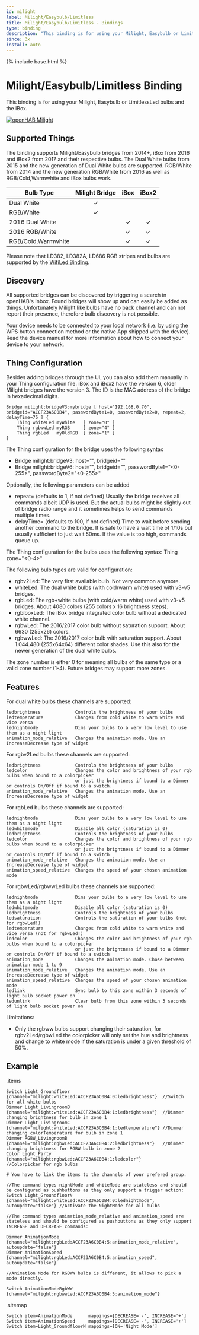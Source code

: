```yaml
---
id: milight
label: Milight/Easybulb/Limitless
title: Milight/Easybulb/Limitless - Bindings
type: binding
description: "This binding is for using your Milight, Easybulb or LimitlessLed bulbs and the iBox."
since: 3x
install: auto
---
```


<!-- Attention authors: Do not edit directly. Please add your changes to the appropriate source repository -->

{% include base.html %}

# Milight/Easybulb/Limitless Binding

This binding is for using your Milight, Easybulb or LimitlessLed bulbs and the iBox.

[![openHAB Milight](https://img.youtube.com/vi/zNe9AkQbfmc/0.jpg)](https://www.youtube.com/watch?v=zNe9AkQbfmc)

## Supported Things

The binding supports Milight/Easybulb bridges from 2014+, iBox from 2016 and iBox2 from 2017 and their respective bulbs.
The Dual White bulbs from 2015 and the new generation of Dual White bulbs are supported.
RGB/White from 2014 and the new generation RGB/White from 2016 as well as RGB/Cold,Warmwhite and iBox bulbs work.

| Bulb Type          | Milight Bridge | iBox  | iBox2 |
|--------------------|:--------------:|:-----:|:-----:|
| Dual White         |       ✓        |       |       |
| RGB/White          |       ✓        |       |       |
| 2016 Dual White    |                |   ✓   |   ✓   |
| 2016 RGB/White     |                |   ✓   |   ✓   |
| RGB/Cold,Warmwhite |                |   ✓   |   ✓   |

Please note that LD382, LD382A, LD686 RGB stripes and bulbs are supported by the
[WifiLed Binding](https://www.openhab.org/addons/bindings/wifiled/).

## Discovery

All supported bridges can be discovered by triggering a search in openHAB's Inbox.
Found bridges will show up and can easily be added as things.
Unfortunately Milight like bulbs have no back channel and can not report their presence, therefore
bulb discovery is not possible.

Your device needs to be connected to your local network (i.e. by using the WPS button connection method or the native App shipped with the device).
Read the device manual for more information about how to connect your device to your network.

## Thing Configuration

Besides adding bridges through the UI, you can also add them manually in your Thing
configuration file.
iBox and iBox2 have the version 6, older Milight bridges have the version 3.
The ID is the MAC address of the bridge in hexadecimal digits.

    Bridge milight:bridgeV3:mybridge [ host="192.168.0.70", bridgeid="ACCF23A6C0B4", passwordByte1=0, passwordByte2=0, repeat=2, delayTime=75 ] {
        Thing whiteLed myWhite   [ zone="0" ]
        Thing rgbwwLed myRGB     [ zone="4" ]
        Thing rgbLed   myOldRGB  [ zone="1" ]
    }

The Thing configuration for the bridge uses the following syntax

* Bridge milight:bridgeV3:<any name> host="<IP-Address of bridge>", bridgeid="<mac>"
* Bridge milight:bridgeV6:<any name> host="<IP-Address of bridge>", bridgeid="<mac>", passwordByte1="<0-255>", passwordByte2="<0-255>"
    
Optionally, the following parameters can be added

* repeat=<integer> (defaults to 1, if not defined)
  Usually the bridge receives all commands albeit UDP is used. But the actual bulbs might be slightly out of bridge radio range and it sometimes helps to send commands multiple times.
* delayTime=<integer for ms> (defaults to 100, if not defined)
  Time to wait before sending another command to the bridge. It is safe to have a wait time of 1/10s but usually sufficient to just wait 50ms. If the value is too high, commands queue up.


The Thing configuration for the bulbs uses the following syntax:
Thing <type of bulb> <any name> zone="<0-4>"

The following bulb types are valid for configuration:

*   rgbv2Led:   The very first available bulb. Not very common anymore.
*   whiteLed:   The dual white bulbs (with cold/warm white) used with v3-v5 bridges.
*   rgbLed:     The rgb+white bulbs (with cold/warm white) used with v3-v5 bridges. About 4080 colors (255 colors x 16 brightness steps).
*   rgbiboxLed: The iBox bridge integrated color bulb without a dedicated white channel.
*   rgbwLed:    The 2016/2017 color bulb without saturation support. About 6630 (255x26) colors.
*   rgbwwLed:   The 2016/2017 color bulb with saturation support. About 1.044.480 (255x64x64) different color shades. Use this also for the newer generation of the dual white bulbs.

The zone number is either 0 for meaning all bulbs of the same type or a valid zone number (1-4).
Future bridges may support more zones.

## Features

For dual white bulbs these channels are supported:

    ledbrightness             Controls the brightness of your bulbs
    ledtemperature            Changes from cold white to warm white and vice versa
    lednightmode              Dims your bulbs to a very low level to use them as a night light
    animation_mode_relative   Changes the animation mode. Use an IncreaseDecrease type of widget

For rgbv2Led bulbs these channels are supported:

    ledbrightness             Controls the brightness of your bulbs
    ledcolor                  Changes the color and brightness of your rgb bulbs when bound to a colorpicker
                              or just the brightness if bound to a Dimmer or controls On/Off if bound to a switch.
    animation_mode_relative   Changes the animation mode. Use an IncreaseDecrease type of widget

For rgbLed bulbs these channels are supported:

    lednightmode              Dims your bulbs to a very low level to use them as a night light
    ledwhitemode              Disable all color (saturation is 0)
    ledbrightness             Controls the brightness of your bulbs
    ledcolor                  Changes the color and brightness of your rgb bulbs when bound to a colorpicker
                              or just the brightness if bound to a Dimmer or controls On/Off if bound to a switch
    animation_mode_relative   Changes the animation mode. Use an IncreaseDecrease type of widget
    animation_speed_relative  Changes the speed of your chosen animation mode

For rgbwLed/rgbwwLed bulbs these channels are supported:

    lednightmode              Dims your bulbs to a very low level to use them as a night light
    ledwhitemode              Disable all color (saturation is 0)
    ledbrightness             Controls the brightness of your bulbs
    ledsaturation             Controls the saturation of your bulbs (not for rgbwLed!)
    ledtemperature            Changes from cold white to warm white and vice versa (not for rgbwLed!)
    ledcolor                  Changes the color and brightness of your rgb bulbs when bound to a colorpicker
                              or just the brightness if bound to a Dimmer or controls On/Off if bound to a switch
    animation_mode            Changes the animation mode. Chose between animation mode 1 to 9
    animation_mode_relative   Changes the animation mode. Use an IncreaseDecrease type of widget
    animation_speed_relative  Changes the speed of your chosen animation mode
    ledlink                   Sync bulb to this zone within 3 seconds of light bulb socket power on
    ledunlink                 Clear bulb from this zone within 3 seconds of light bulb socket power on
    
Limitations:

*   Only the rgbww bulbs support changing their saturation, for rgbv2Led/rgbwLed the colorpicker will only set the hue and brightness and change to white mode if the saturation is under a given threshold of 50%.

## Example

.items

```
Switch Light_Groundfloor	{channel="milight:whiteLed:ACCF23A6C0B4:0:ledbrightness"}  //Switch for all white bulbs
Dimmer Light_LivingroomB	{channel="milight:whiteLed:ACCF23A6C0B4:1:ledbrightness"}  //Dimmer changing brightness for bulb in zone 1
Dimmer Light_LivingroomC	{channel="milight:whiteLed:ACCF23A6C0B4:1:ledtemperature"} //Dimmer changing colorTemperature for bulb in zone 1
Dimmer RGBW_LivingroomB		{channel="milight:rgbwLed:ACCF23A6C0B4:2:ledbrightness"}   //Dimmer changing brightness for RGBW bulb in zone 2
Color Light_Party           {channel="milight:rgbwLed:ACCF23A6C0B4:1:ledcolor"}        //Colorpicker for rgb bulbs

# You have to link the items to the channels of your prefered group.

//The command types nightMode and whiteMode are stateless and should be configured as pushbuttons as they only support a trigger action:
Switch Light_GroundfloorN	{channel="milight:whiteLed:ACCF23A6C0B4:0:lednightmode", autoupdate="false"} //Activate the NightMode for all bulbs

//The command types animation_mode_relative and animation_speed are stateless and should be configured as pushbuttons as they only support INCREASE and DECREASE commands:

Dimmer AnimationMode		{channel="milight:rgbLed:ACCF23A6C0B4:5:animation_mode_relative", autoupdate="false"}
Dimmer AnimationSpeed		{channel="milight:rgbLed:ACCF23A6C0B4:5:animation_speed", autoupdate="false"}

//Animation Mode for RGBWW bulbs is different, it allows to pick a mode directly.

Switch AnimationModeRgbWW	{channel="milight:rgbwwLed:ACCF23A6C0B4:5:animation_mode"}
```

.sitemap

```
Switch item=AnimationMode      mappings=[DECREASE='-', INCREASE='+']
Switch item=AnimationSpeed     mappings=[DECREASE='-', INCREASE='+']
Switch item=Light_GroundfloorN mappings=[ON='Night Mode']
```
